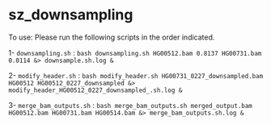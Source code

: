 # sz_downsampling
To use: Please run the following scripts in the order indicated.

1- `downsampling.sh` : `bash downsampling.sh HG00512.bam 0.8137 HG00731.bam 0.0114 &> downsample.sh.log &`


2- `modify_header.sh` : `bash modify_header.sh HG00731_0227_downsampled.bam HG00512 HG00512_0227_downsampled &> modify_header_HG00512_0227_downsampled_.sh.log &`


3- `merge_bam_outputs.sh` : `bash merge_bam_outputs.sh merged_output.bam HG00512.bam HG00731.bam HG00514.bam &> merge_bam_outputs.sh.log &`

